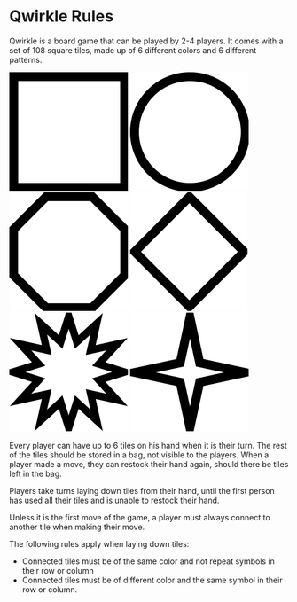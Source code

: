 # Qwirkle Rules

Qwirkle is a board game that can be played by 2-4 players.
It comes with a set of 108 square tiles, made up of 6 different
colors and 6 different patterns.

![Square](/assets/square.svg)
![Circle](/assets/circle.svg)
![Flower](/assets/flower.svg)
![Ocothorb](/assets/octothorb.svg)
![Spiked](/assets/spiked.svg)
![Star](/assets/star.svg)

Every player can have up to 6 tiles on his hand when it is their turn.
The rest of the tiles should be stored in a bag, not visible to the players.
When a player made a move, they can restock their hand again, should there be
tiles left in the bag.

Players take turns laying down tiles from their hand, until the first person
has used all their tiles and is unable to restock their hand.

Unless it is the first move of the game, a player must always connect to another
tile when making their move.

The following rules apply when laying down tiles:
- Connected tiles must be of the same color and not repeat symbols in their row or column
- Connected tiles must be of different color and the same symbol in their row or column.
